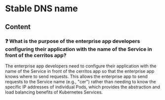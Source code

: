 # Stable DNS name

## Content

### ❓ What is the purpose of the enterprise app developers configuring their application with the name of the Service in front of the cerritos app?
The enterprise app developers need to configure their application with the name of the Service in front of the cerritos app so that the enterprise app knows where to send requests. This allows the enterprise app to send requests to the Service name (e.g., "cer") rather than needing to know the specific IP addresses of individual Pods, which provides the abstraction and load balancing benefits of Kubernetes Services.

